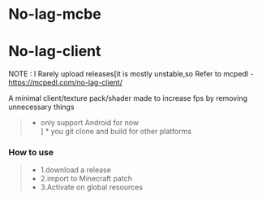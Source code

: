 # No-lag-mcbe
# No-lag-client 

NOTE : I Rarely upload releases[it is mostly unstable,so Refer to mcpedl -
https://mcpedl.com/no-lag-client/


A minimal client/texture pack/shader made to increase fps by removing unnecessary things

> * only support Android for now  
] * you git clone and build for other platforms

### How to use ###

> * 1.download a release
> * 2.import to Minecraft patch
> * 3.Activate on global resources